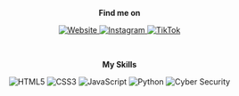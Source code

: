 <p align="center">
  <strong>Find me on</strong>
</p>

<p align="center">
  <a href="https://dafaalfiansya.web.id">
    <img src="https://img.shields.io/badge/Website-000000?style=for-the-badge&logo=About.me&logoColor=white" alt="Website" />
  </a>
  <a href="https://instagram.com/dapboyss25">
    <img src="https://img.shields.io/badge/Instagram-000000?style=for-the-badge&logo=Instagram&logoColor=white" alt="Instagram" />
  </a>
  <a href="https://www.tiktok.com/@dp_spele">
    <img src="https://img.shields.io/badge/TikTok-000000?style=for-the-badge&logo=TikTok&logoColor=white" alt="TikTok" />
  </a>
</p>

<br />

<p align="center">
  <strong>My Skills</strong>
</p>

<p align="center">
  <img src="https://img.shields.io/badge/HTML5-E34F26?style=for-the-badge&logo=html5&logoColor=white" alt="HTML5" />
  <img src="https://img.shields.io/badge/CSS3-1572B6?style=for-the-badge&logo=css3&logoColor=white" alt="CSS3" />
  <img src="https://img.shields.io/badge/JavaScript-F7DF1E?style=for-the-badge&logo=javascript&logoColor=black" alt="JavaScript" />
  <img src="https://img.shields.io/badge/Python-3776AB?style=for-the-badge&logo=python&logoColor=white" alt="Python" />
  <img src="https://img.shields.io/badge/Cyber%20Security-000000?style=for-the-badge&logo=HackTheBox&logoColor=white" alt="Cyber Security" />
</p>

